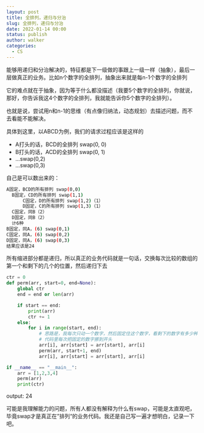 ```yaml
---
layout: post
title: 全排列，递归与分治
slug: 全排列，递归与分治
date: 2022-01-14 00:00
status: publish
author: walker
categories: 
  - CS
---
```


能够用递归和分治解决的，特征都是下一级做的事跟上一级一样（抽象），最后一层做真正的业务。比如n个数字的全排列，抽象出来就是每n-1个数字的全排列

它的难点就在于抽象，因为等于什么都没描述（我要5个数字的全排列，你就说，那好，你告诉我这4个数字的全排列，我就能告诉你5个数字的全排列）。

也就是说，尝试用n和n-1的思维（有点像归纳法，动态规划）去描述问题，而不去看能不能解决。

具体到这里，以ABCD为例，我们的请求过程应该是这样的
* A打头的话，BCD的全排列 swap(0, 0)
* B打头的话，ACD的全排列 swap(0, 1)
* ...swap(0,2)
* ...swap(0,3)

自己是可以数出来的：
```bash
A固定，BCD的所有排列 swap(0,0)
  B固定，CD的所有排列 swap(1,1)
      C固定，D的所有排列 swap(1,2)（1）
      D固定，C的所有排列 swap(1,3)（1）
  C固定，同B（2）
  D固定，同B（2）
  计6种
B固定，同A，(6) swap(0,1)
C固定，同A，(6) swap(0,2)
D固定，同A，(6) swap(0,3)
结果应该是24
```
所有缩进部分都是递归，所以真正的业务代码就是一句话，交换每次比较的数组的第一个和剩下的几个的位置，然后递归下去

```python
ctr = 0
def perm(arr, start=0, end=None):
    global ctr
    end = end or len(arr)

    if start == end:
        print(arr)
        ctr += 1
    else:
        for i in range(start, end):
            # 思路是，我每次只动一个数字，然后固定住这个数字，看剩下的数字有多少种排列
            # 代码里每次把固定的数字挪到开头
            arr[i], arr[start] = arr[start], arr[i]
            perm(arr, start+1, end)
            arr[i], arr[start] = arr[start], arr[i]

if __name__ == "__main__":
    arr = [1,2,3,4]
    perm(arr)
    print(ctr)
```

output: 24

可能是我理解能力的问题，所有人都没有解释为什么有swap，可能是太直观吧，毕竟swap才是真正在”排列“的业务代码。我还是自己写一遍才想明白，记录一下吧。
